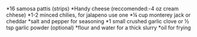*16 samosa pattis (strips)
*Handy cheese (reccomended:-4 oz cream chhese)
*1-2 minced chilies, for jalapeno use one
*¼ cup monterey jack or cheddar
*salt and pepper for seasoning
*1 small crushed garlic clove or ½ tsp garlic powder (optional)
*flour and water for a thick slurry
*oil for frying